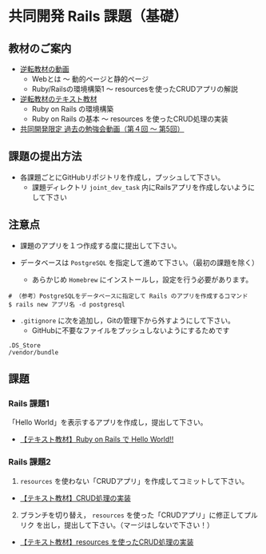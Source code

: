 # 共同開発 Rails 課題（基礎）

## 教材のご案内

- [逆転教材の動画](https://arcane-gorge-21903.herokuapp.com/movies)
  - Webとは 〜 動的ページと静的ページ
  - Ruby/Railsの環境構築1 〜 resourcesを使ったCRUDアプリの解説
- [逆転教材のテキスト教材](https://arcane-gorge-21903.herokuapp.com/)
  - Ruby on Rails の環境構築
  - Ruby on Rails の基本 〜 resources を使ったCRUD処理の実装
- [共同開発限定 過去の勉強会動画（第４回 〜 第5回）]((https://w1581477116-8hw426585.slack.com/archives/CTK3SBDGT))

## 課題の提出方法

- 各課題ごとにGitHubリポジトリを作成し，プッシュして下さい。
  - 課題ディレクトリ `joint_dev_task` 内にRailsアプリを作成しないようにして下さい

## 注意点

- 課題のアプリを１つ作成する度に提出して下さい。

- データベースは `PostgreSQL` を指定して進めて下さい。（最初の課題を除く）
  - あらかじめ `Homebrew` にインストールし，設定を行う必要があります。

```
# （参考）PostgreSQLをデータベースに指定して Rails のアプリを作成するコマンド
$ rails new アプリ名 -d postgresql
```

- `.gitignore` に次を追加し，Gitの管理下から外すようにして下さい。
  - GitHubに不要なファイルをプッシュしないようにするためです

```
.DS_Store
/vendor/bundle
```

## 課題

### Rails 課題1

「Hello World」を表示するアプリを作成し，提出して下さい。
- [【テキスト教材】Ruby on Rails で Hello World!!](https://arcane-gorge-21903.herokuapp.com/texts/209)

### Rails 課題2

1. `resources` を使わない「CRUDアプリ」を作成してコミットして下さい。

- [【テキスト教材】CRUD処理の実装](https://arcane-gorge-21903.herokuapp.com/texts/211)

2. ブランチを切り替え， `resources` を使った「CRUDアプリ」に修正してプルリク を出し，提出して下さい。（マージはしないで下さい！）

- [【テキスト教材】resources を使ったCRUD処理の実装](https://arcane-gorge-21903.herokuapp.com/texts/214)
